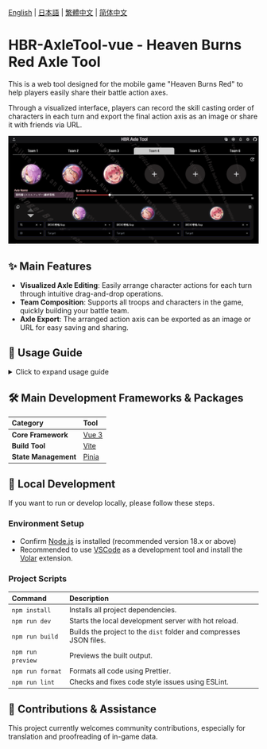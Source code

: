 [English](/docs/README.en.md) | [日本語](/docs/README.ja.md) | [繁體中文](/README.md) | [简体中文](/docs/README.zh-CN.md)

# HBR-AxleTool-vue - Heaven Burns Red Axle Tool

This is a web tool designed for the mobile game "Heaven Burns Red" to help players easily share their battle action axes.

Through a visualized interface, players can record the skill casting order of characters in each turn and export the final action axis as an image or share it with friends via URL.

![Project Preview](/image/preview.png)

## ✨ Main Features

- **Visualized Axle Editing**: Easily arrange character actions for each turn through intuitive drag-and-drop operations.
- **Team Composition**: Supports all troops and characters in the game, quickly building your battle team.
- **Axle Export**: The arranged action axis can be exported as an image or URL for easy saving and sharing.

## 📖 Usage Guide

<details>
<summary>Click to expand usage guide</summary>

1.  **Team Editing**:

    - In the character selection interface, select Team, Character, and Style in order.
      ![Character Selection](/image/select_char.png)
    - You can freely sort positions by dragging.
      ![Drag and Drop](/image/select_char_drag&drop.gif)

2.  **Axle Editing**:

    - You can edit Turn, OD, Skill Selection, and Target.
      ![Axle](/image/axle.png)
    - You can swap axle order and freely sort character positions by dragging.
      ![Drag and Drop Axle](/image/axle.gif)

3.  **Share and Export**:

    - Click the ![Axle Icon](/src/assets/custom-icon/table.svg) in the upper right corner of the webpage to see the complete axle.
    - After clicking, you will see 3 buttons in the upper left: Filter, Download Image, Share
      - ![Filter](/src/assets/custom-icon/filter-on.svg)**Filter**: Freely select the parts you need to display.
      - ![Share](/src/assets/custom-icon/share.svg)**Share**: Generates a link containing the current team and axle configuration. Others can open the link to see your axle. The link is valid for 60 days.
      - ![Download](/src/assets/custom-icon/download.svg)**Download Image**: Converts the entire axle into an image.

4.  **Image Upload**

    - You can upload images and load data via ![Upload Icon](/src/assets/custom-icon/upload.svg) in the upper left corner of the webpage.
      ![Upload](/image/upload.gif)

5.  **Other Features**:
    - ![Settings Icon](/src/assets/custom-icon/setting.svg)**Settings**: In the settings menu, you can adjust the skill language.
      - Traditional Chinese
      - Japanese
      - Simplified Chinese (International Server)
      - Simplified Chinese (Bilibili Server)
    - ![Refresh Skill Options Icon](/src/assets/custom-icon/update.svg)**Refresh Skill Options**: Skill options are set at the time of character selection. If there are new skills in the future, you can choose to use this button, which will automatically update all character skill options for the currently selected team.

</details>

## 🛠️ Main Development Frameworks & Packages

| Category             | Tool                              |
| :------------------- | :-------------------------------- |
| **Core Framework**   | [Vue 3](https://vuejs.org/)       |
| **Build Tool**       | [Vite](https://vitejs.dev/)       |
| **State Management** | [Pinia](https://pinia.vuejs.org/) |

## 🚀 Local Development

If you want to run or develop locally, please follow these steps.

### **Environment Setup**

- Confirm [Node.js](https://nodejs.org/) is installed (recommended version 18.x or above)
- Recommended to use [VSCode](https://code.visualstudio.com/) as a development tool and install the [Volar](https://marketplace.visualstudio.com/items?itemName=Vue.volar) extension.

### **Project Scripts**

| Command           | Description                                                        |
| :---------------- | :----------------------------------------------------------------- |
| `npm install`     | Installs all project dependencies.                                 |
| `npm run dev`     | Starts the local development server with hot reload.               |
| `npm run build`   | Builds the project to the `dist` folder and compresses JSON files. |
| `npm run preview` | Previews the built output.                                         |
| `npm run format`  | Formats all code using Prettier.                                   |
| `npm run lint`    | Checks and fixes code style issues using ESLint.                   |

## 🤝 Contributions & Assistance

This project currently welcomes community contributions, especially for translation and proofreading of in-game data.
